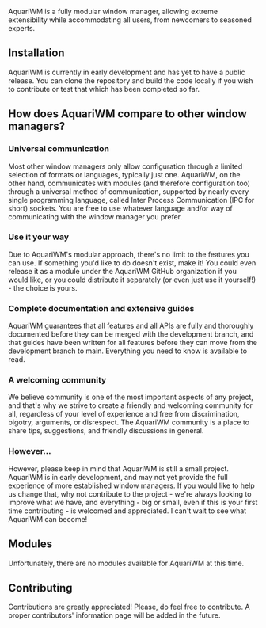 AquariWM is a fully modular window manager, allowing extreme extensibility while accommodating all
users, from newcomers to seasoned experts.

## Installation
AquariWM is currently in early development and has yet to have a public release.  You can clone the
repository and build the code locally if you wish to contribute or test that which has been
completed so far.


## How does AquariWM compare to other window managers?

### Universal communication
Most other window managers only allow configuration through a limited selection of formats or
languages, typically just one.  AquariWM, on the other hand, communicates with modules (and
therefore configuration too) through a universal method of communication, supported by nearly every
single programming language, called Inter Process Communication (IPC for short) sockets.  You are
free to use whatever language and/or way of communicating with the window manager you prefer.

### Use it your way
Due to AquariWM's modular approach, there's no limit to the features you can use.  If something
you'd like to do doesn't exist, make it!  You could even release it as a module under the AquariWM
GitHub organization if you would like, or you could distribute it separately (or even just use it
yourself!) - the choice is yours.

### Complete documentation and extensive guides
AquariWM guarantees that all features and all APIs are fully and thoroughly documented before they
can be merged with the development branch, and that guides have been written for all features
before they can move from the development branch to main.  Everything you need to know is available
to read.

### A welcoming community
We believe community is one of the most important aspects of any project, and that's why we strive
to create a friendly and welcoming community for all, regardless of your level of experience and
free from discrimination, bigotry, arguments, or disrespect.  The AquariWM community is a place to
share tips, suggestions, and friendly discussions in general.

### However...
However, please keep in mind that AquariWM is still a small project.  AquariWM is in early
development, and may not yet provide the full experience of more established window managers.  If
you would like to help us change that, why not contribute to the project - we're always looking to
improve what we have, and everything - big or small, even if this is your first time contributing -
is welcomed and appreciated.  I can't wait to see what AquariWM can become!

## Modules
Unfortunately, there are no modules available for AquariWM at this time.

## Contributing
Contributions are greatly appreciated!  Please, do feel free to contribute.  A proper contributors'
information page will be added in the future.
